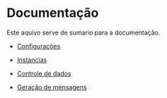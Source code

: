 # Documentação

Este aquivo serve de sumario para a documentação.

- [Configurações](./configurações.md)
- [Instancias](./instancias.md)

- [Controle de dados](./operações.md)

- [Geração de mensagens](./mensagens.md)